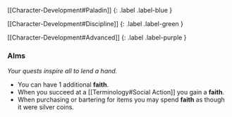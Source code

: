 
[[Character-Development#Paladin]]
{: .label .label-blue }

[[Character-Development#Discipline]]
{: .label .label-green }

[[Character-Development#Advanced]]
{: .label .label-purple }
### Alms
*Your quests inspire all to lend a hand.*
* You can have 1 additional **faith**.
* When you succeed at a [[Terminology#Social Action]] you gain a **faith**.
* When purchasing or bartering for items you may spend **faith** as though it were silver coins.